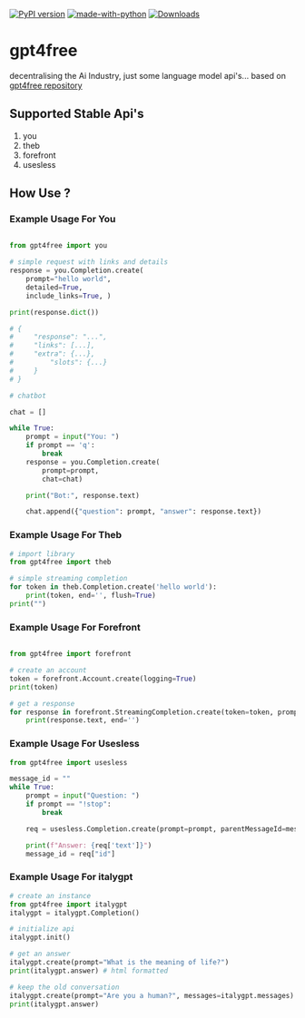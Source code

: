 [![PyPI version](https://badge.fury.io/py/gpt4free.svg)](https://badge.fury.io/py/gpt4free)
[![made-with-python](https://img.shields.io/badge/Made%20with-Python-1f425f.svg)](https://www.python.org/)
[![Downloads](https://static.pepy.tech/personalized-badge/gpt4free?period=month&units=international_system&left_color=grey&right_color=brightgreen&left_text=Downloads)](https://pepy.tech/project/gpt4free)

# gpt4free

decentralising the Ai Industry, just some language model api's... based on [gpt4free repository](https://github.com/xtekky/gpt4free)

## Supported Stable Api's
1. you
2. theb
3. forefront
4. usesless

## How Use ?

### Example Usage For You

```python

from gpt4free import you

# simple request with links and details
response = you.Completion.create(
    prompt="hello world",
    detailed=True,
    include_links=True, )

print(response.dict())

# {
#     "response": "...",
#     "links": [...],
#     "extra": {...},
#         "slots": {...}
#     }
# }

# chatbot

chat = []

while True:
    prompt = input("You: ")
    if prompt == 'q':
        break
    response = you.Completion.create(
        prompt=prompt,
        chat=chat)

    print("Bot:", response.text)

    chat.append({"question": prompt, "answer": response.text})
```

### Example Usage For Theb

```python
# import library
from gpt4free import theb

# simple streaming completion
for token in theb.Completion.create('hello world'):
    print(token, end='', flush=True)
print("")
```

### Example Usage For Forefront

```python

from gpt4free import forefront

# create an account
token = forefront.Account.create(logging=True)
print(token)

# get a response
for response in forefront.StreamingCompletion.create(token=token, prompt='hello world', model='gpt-4'):
    print(response.text, end='')

```


### Example Usage For Usesless

```python
from gpt4free import usesless

message_id = ""
while True:
    prompt = input("Question: ")
    if prompt == "!stop":
        break

    req = usesless.Completion.create(prompt=prompt, parentMessageId=message_id)

    print(f"Answer: {req['text']}")
    message_id = req["id"]
```

### Example Usage For  italygpt

```python
# create an instance
from gpt4free import italygpt
italygpt = italygpt.Completion()

# initialize api
italygpt.init()

# get an answer
italygpt.create(prompt="What is the meaning of life?")
print(italygpt.answer) # html formatted

# keep the old conversation
italygpt.create(prompt="Are you a human?", messages=italygpt.messages)
print(italygpt.answer)
```
